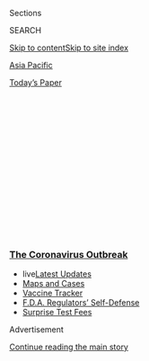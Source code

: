 <div id="app">

<div>

<div>

<div>

<div class="NYTAppHideMasthead css-1q2w90k e1suatyy0">

<div class="section css-ui9rw0 e1suatyy2">

<div class="css-eph4ug er09x8g0">

<div class="css-6n7j50">

</div>

<span class="css-1dv1kvn">Sections</span>

<div class="css-10488qs">

<span class="css-1dv1kvn">SEARCH</span>

</div>

[Skip to content](#site-content)[Skip to site index](#site-index)

</div>

<div id="masthead-section-label" class="css-1wr3we4 eaxe0e00">

[Asia
Pacific](https://www.nytimes3xbfgragh.onion/section/world/asia)

</div>

<div class="css-10698na e1huz5gh0">

</div>

</div>

<div id="masthead-bar-one" class="section hasLinks css-15hmgas e1csuq9d3">

<div class="css-uqyvli e1csuq9d0">

</div>

<div class="css-1uqjmks e1csuq9d1">

</div>

<div class="css-9e9ivx">

[](https://myaccount.nytimes3xbfgragh.onion/auth/login?response_type=cookie&client_id=vi)

</div>

<div class="css-1bvtpon e1csuq9d2">

[Today’s
Paper](https://www.nytimes3xbfgragh.onion/section/todayspaper)

</div>

</div>

</div>

</div>

<div data-aria-hidden="false">

<div id="site-content" data-role="main">

<div>

<div class="css-1aor85t" style="opacity:0.000000001;z-index:-1;visibility:hidden">

<div class="css-1hqnpie">

<div class="css-epjblv">

<span class="css-17xtcya">[Asia
Pacific](/section/world/asia)</span><span class="css-x15j1o">|</span><span class="css-fwqvlz">‘Proselytizing
Robots’: Inside South Korean Church at Outbreak’s
Center</span>

</div>

<div class="css-k008qs">

<div class="css-1iwv8en">

<span class="css-18z7m18"></span>

<div>

</div>

</div>

<span class="css-1n6z4y">https://nyti.ms/2IvU2DQ</span>

<div class="css-1705lsu">

<div class="css-4xjgmj">

<div class="css-4skfbu" data-role="toolbar" data-aria-label="Social Media Share buttons, Save button, and Comments Panel with current comment count" data-testid="share-tools">

  - 
  - 
  - 
  - 
    
    <div class="css-6n7j50">
    
    </div>

  - 
  - 

</div>

</div>

</div>

</div>

</div>

</div>

<div class="css-13pd83m">

<div class="css-l9svim">

### [<span class="css-pa1jbp"><span class="css-1rxm0ex">The Coronavirus</span><span class="css-1rxm0ex"> Outbreak</span></span>](https://www.nytimes3xbfgragh.onion/news-event/coronavirus?name=styln-coronavirus-national&region=TOP_BANNER&block=storyline_menu_recirc&action=click&pgtype=Article&impression_id=214bd4e0-f52e-11ea-aca2-5fcae7f3caf4&variant=undefined)

  - <span class="css-1qkutce"><span class="css-12clwdu">live</span>[Latest
    Updates](https://www.nytimes3xbfgragh.onion/2020/09/12/world/covid-19-coronavirus.html?name=styln-coronavirus-national&region=TOP_BANNER&block=storyline_menu_recirc&action=click&pgtype=Article&impression_id=214bd4e1-f52e-11ea-aca2-5fcae7f3caf4&variant=undefined)</span>
  - <span class="css-1qkutce">[Maps and
    Cases](https://www.nytimes3xbfgragh.onion/interactive/2020/us/coronavirus-us-cases.html?name=styln-coronavirus-national&region=TOP_BANNER&block=storyline_menu_recirc&action=click&pgtype=Article&impression_id=214bd4e2-f52e-11ea-aca2-5fcae7f3caf4&variant=undefined)</span>
  - <span class="css-1qkutce">[Vaccine
    Tracker](https://www.nytimes3xbfgragh.onion/interactive/2020/science/coronavirus-vaccine-tracker.html?name=styln-coronavirus-national&region=TOP_BANNER&block=storyline_menu_recirc&action=click&pgtype=Article&impression_id=214bd4e3-f52e-11ea-aca2-5fcae7f3caf4&variant=undefined)</span>
  - <span class="css-1qkutce">[F.D.A. Regulators’
    Self-Defense](https://www.nytimes3xbfgragh.onion/2020/09/10/us/politics/fda-coronavirus-vaccine.html?name=styln-coronavirus-national&region=TOP_BANNER&block=storyline_menu_recirc&action=click&pgtype=Article&impression_id=214bd4e4-f52e-11ea-aca2-5fcae7f3caf4&variant=undefined)</span>
  - <span class="css-1qkutce">[Surprise Test
    Fees](https://www.nytimes3xbfgragh.onion/2020/09/09/upshot/coronavirus-surprise-test-fees.html?name=styln-coronavirus-national&region=TOP_BANNER&block=storyline_menu_recirc&action=click&pgtype=Article&impression_id=214bfbf0-f52e-11ea-aca2-5fcae7f3caf4&variant=undefined)</span>

</div>

</div>

<div id="top-wrapper" class="css-1sy8kpn">

<div id="top-slug" class="css-l9onyx">

Advertisement

</div>

[Continue reading the main
story](#after-top)

<div class="ad top-wrapper" style="text-align:center;height:100%;display:block;min-height:250px">

<div id="top" class="place-ad" data-position="top" data-size-key="top">

</div>

</div>

<div id="after-top">

</div>

</div>

<div>

<div id="sponsor-wrapper" class="css-1hyfx7x">

<div id="sponsor-slug" class="css-19vbshk">

Supported by

</div>

[Continue reading the main
story](#after-sponsor)

<div id="sponsor" class="ad sponsor-wrapper" style="text-align:center;height:100%;display:block">

</div>

<div id="after-sponsor">

</div>

</div>

<div class="css-186x18t">

</div>

<div class="css-ls6wgr ehdk2mb0">

# ‘Proselytizing Robots’: Inside South Korean Church at Outbreak’s Center

</div>

Even before the coronavirus scourge, the Shincheonji Church of Jesus was
viewed suspiciously. Now it has become the most vilified church in South
Korea.

<div class="css-79elbk" data-testid="photoviewer-wrapper">

<div class="css-z3e15g" data-testid="photoviewer-wrapper-hidden">

</div>

<div class="css-1a48zt4 ehw59r15" data-testid="photoviewer-children">

![<span class="css-16f3y1r e13ogyst0" data-aria-hidden="true">Doo
Song-ja, at her home in Goyang, South Korea, last week, wept while
talking about her daughter, whom she tried and failed to persuade to
leave the Shincheonji Church of
Jesus.</span><span class="css-cnj6d5 e1z0qqy90" itemprop="copyrightHolder"><span class="css-1ly73wi e1tej78p0">Credit...</span><span><span>Woohae
Cho for The New York
Times</span></span></span>](https://static01.graylady3jvrrxbe.onion/images/2020/03/09/world/09skorea-church-1sub/merlin_170187330_14d578aa-bd8e-4cd4-8f28-3baaf980dcfd-articleLarge.jpg?quality=75&auto=webp&disable=upscale)

</div>

</div>

<div class="css-18e8msd">

<div class="css-vp77d3 epjyd6m0">

<div class="css-hus3qt ey68jwv0" data-aria-hidden="true">

[![Choe
Sang-Hun](https://static01.graylady3jvrrxbe.onion/images/2018/07/18/multimedia/author-choe-sang-hun/author-choe-sang-hun-thumbLarge.png
"Choe Sang-Hun")](https://www.nytimes3xbfgragh.onion/by/choe-sang-hun)

</div>

<div class="css-1baulvz">

By [<span class="css-1baulvz last-byline" itemprop="name">Choe
Sang-Hun</span>](https://www.nytimes3xbfgragh.onion/by/choe-sang-hun)

</div>

</div>

  - 
    
    <div class="css-ld3wwf e16638kd2">
    
    March 10,
    2020
    
    </div>

  - 
    
    <div class="css-4xjgmj">
    
    <div class="css-d8bdto" data-role="toolbar" data-aria-label="Social Media Share buttons, Save button, and Comments Panel with current comment count" data-testid="share-tools">
    
      - 
      - 
      - 
      - 
        
        <div class="css-6n7j50">
        
        </div>
    
      - 
      - 
    
    </div>
    
    </div>

</div>

</div>

<div class="section meteredContent css-1r7ky0e" name="articleBody" itemprop="articleBody">

<div class="css-1fanzo5 StoryBodyCompanionColumn">

<div class="css-53u6y8">

SEOUL, South Korea — More than 1.2 million citizens have called for the
secretive church to be disbanded. One province asked the public to
report church members to a hotline for coronavirus testing. Smartphone
apps help identify the church’s 1,100 once-obscure facilities in South
Korea, most already plastered with “off-limits” signs by disease-control
officials.

Even before the coronavirus scourge, South Korea’s [Shincheonji Church
of
Jesus](https://www.nytimes3xbfgragh.onion/2020/02/21/world/asia/south-korea-coronavirus-shincheonji.html)
had faced increased suspicion over its tactics to attract tens of
thousands of recruits. But in the month since the church was identified
as the epicenter of infections in the country, it has become the target
of scorn, vilification and open hatred.

The founder, Lee Man-hee, 88, who has promised its 240,000 members entry
to the “new heaven and new earth,” is now the potential subject of a
prosecutor investigation into possible murder charges.

Parents of recruits accuse him of “brainwashed slavery.” Former members
describe him as another in a long-line of spiritual snake-oil salesmen
in South Korea, a fertile ground for untraditional religious sects.

</div>

</div>

<div class="css-1fanzo5 StoryBodyCompanionColumn">

<div class="css-53u6y8">

A large majority of the country’s more than 7,500
[coronavirus](http://www.nytimes3xbfgragh.onion/2020/03/10/world/coronavirus-news.html)patients
are Shincheonji members in Daegu, a city in the southeast, or people who
had come into contact with them. An additional cluster of cases has
emerged in Cheongdo, a county near Daegu that is Mr. Lee’s birthplace
and a regular pilgrimage destination for his followers.

The church has protested what it called “scapegoating” by South Koreans
eager to discredit what had been the fastest-growing religious sect in
the country, as other big churches worry about declining membership.

“The entire society has gone berserk against our church since the virus
outbreak,” said Lee Young-Soo, 54, a Shincheonji member whose sister, a
fellow church member, died after having fallen from her seventh-floor
apartment in the southern city of Ulsan last month. Ms. Lee said her
sister had confided that her husband’s long-running abuse over her
church<span class="css-8l6xbc evw5hdy0"> </span>had intensified after
the virus outbreak.

Another Shincheonji member who church officials said had suffered
spousal abuse, a 42-year-old mother of two, died after having fallen
from her 11th floor apartment on Monday night. The police are
investigating both cases.

“The society is so wrong, and I am so saddened,” Ms. Lee said.

Still, the church is inextricably linked to the spread of the affliction
in South Korea, one of the largest outbreaks outside China.

</div>

</div>

<div class="css-1fanzo5 StoryBodyCompanionColumn">

<div class="css-53u6y8">

The church’s clandestine nature is part of what made it a focal point
for the country’s anger and fear. Officials have struggled to locate and
screen church members for the virus.

Kwon Jun-Wook, a senior disease-control official, said last month that
when officials had tried to reach church members, they found many
incommunicado. Daegu’s mayor said Tuesday that dozens of Shincheonji
members must be immediately tested for the coronavirus or face fines.
The city of Seoul has accused Mr. Lee and his disciples of failing to
provide full membership lists.

“Lee Man-hee is a psychopath who has lied and lied until he believed his
own lie that he was the true messiah,” said Jeong Ji-su, a former
disciple who left last July.

</div>

</div>

<div>

</div>

<div class="css-79elbk" data-testid="photoviewer-wrapper">

<div class="css-z3e15g" data-testid="photoviewer-wrapper-hidden">

</div>

<div class="css-1a48zt4 ehw59r15" data-testid="photoviewer-children">

![<span class="css-16f3y1r e13ogyst0" data-aria-hidden="true">Lee
Man-hee, the founder and leader of the Shincheonji church, holding a
news conference last week in South
Korea.</span><span class="css-cnj6d5 e1z0qqy90" itemprop="copyrightHolder"><span class="css-1ly73wi e1tej78p0">Credit...</span><span>Pool
photo</span></span>](https://static01.graylady3jvrrxbe.onion/images/2020/03/09/world/09skorea-church-2sub/merlin_169881213_2cee3279-040d-420c-b26a-d00907ba3b3b-articleLarge.jpg?quality=75&auto=webp&disable=upscale)

</div>

</div>

<div class="css-1fanzo5 StoryBodyCompanionColumn">

<div class="css-53u6y8">

## An Era of Messiahs

Mr. Lee is far from the first person claiming to be a messiah in South
Korea.

[Shamanism](https://www.nytimes3xbfgragh.onion/2007/07/07/world/asia/07korea.html)
— worshiping a multitude of deities including dead parents, ancient
warriors and mountain spirits — has infused society for millenniums,
interacting with new arrivals like Christianity and making some Koreans
amenable to embracing new belief systems, said Koo Se-woong, a scholar
who has researched Korean
religions.

<div id="NYT_MAIN_CONTENT_1_REGION" class="css-9tf9ac">

<div>

<div id="styln-covid-updates-world" class="section interactive-content interactive-size-medium css-1ftcdic">

<div class="css-17ih8de interactive-body">

<div id="styln-briefing-block" data-asset-id="QXJ0aWNsZTpueXQ6Ly9hcnRpY2xlLzJiYjYwYTJiLTY3NjItNTg3NC1iMGVhLWY4NzRhMjE3NTQyZA==">

<div class="briefing-block-header-section">

# [Latest Updates: The Coronavirus Outbreak](https://www.nytimes3xbfgragh.onion/2020/09/11/world/covid-19-coronavirus.html?action=click&pgtype=Article&state=default&region=MAIN_CONTENT_1&context=storylines_live_updates)

<div class="briefing-block-ts">

Updated 2020-09-12T12:04:20.515Z

</div>

</div>

  - [Fauci cautions the virus could disrupt life in the U.S. until
    ‘maybe even towards the end
    of 2021.’](https://www.nytimes3xbfgragh.onion/2020/09/11/world/covid-19-coronavirus.html?action=click&pgtype=Article&state=default&region=MAIN_CONTENT_1&context=storylines_live_updates#link-dfb8a16)
  - [From Asia to Africa, China promotes its vaccine candidates to win
    friends.](https://www.nytimes3xbfgragh.onion/2020/09/11/world/covid-19-coronavirus.html?action=click&pgtype=Article&state=default&region=MAIN_CONTENT_1&context=storylines_live_updates#link-7104d154)
  - [The other way the virus will kill:
    hunger.](https://www.nytimes3xbfgragh.onion/2020/09/11/world/covid-19-coronavirus.html?action=click&pgtype=Article&state=default&region=MAIN_CONTENT_1&context=storylines_live_updates#link-393ad215)

<div class="briefing-block-footer">

<div class="briefing-block-footer-meta">

[See more
updates](https://www.nytimes3xbfgragh.onion/2020/09/11/world/covid-19-coronavirus.html?action=click&pgtype=Article&state=default&region=MAIN_CONTENT_1&context=storylines_live_updates)

</div>

<div class="briefing-block-briefinglinks">

<span>More live coverage:</span>
[Markets](https://www.nytimes3xbfgragh.onion/live/2020/09/11/business/stock-market-today-coronavirus?action=click&pgtype=Article&state=default&region=MAIN_CONTENT_1&context=storylines_live_updates)

</div>

</div>

</div>

</div>

</div>

</div>

</div>

“Promising a new world and a ‘New Jerusalem’ in Korea is nothing new
among Christian churches in South Korea,” Dr. Koo said.

</div>

</div>

<div class="css-1fanzo5 StoryBodyCompanionColumn">

<div class="css-53u6y8">

As the country has suffered war and deprivation in the past century, 120
self-styled messiahs promising a new world of peace have emerged, 70
commanding sizable followings. The best known is the Rev. Sun Myung
Moon, founder of the Unification Church, [who died
in 2012](https://www.nytimes3xbfgragh.onion/2012/09/03/world/asia/rev-sun-myung-moon-founder-of-unification-church-dies-at-92.html).

Some ended up in jail on fraud or[rape
charges](https://www.nytimes3xbfgragh.onion/2018/11/22/world/asia/south-korea-pastor-rape.html)
or lived in disgrace after the rapture they had promised never came. But
their apostles split and spread, rebranding themselves into new sects.
Mr. Lee was one of them.

On the day she first encountered the church in September 2016, Ms.
Jeong, 25, recalled in an interview, she had been hurrying through a
Seoul subway station. Two friendly looking women and a young man about
her age asked if she could spare a few minutes to give feedback on a
movie script.

They entered a fast-food restaurant, where her initiation began. She
became a full member in July 2017. Ms. Jeong said she had been
brainwashed and spent the next two years recruiting fellow young people
just as she had been.

Shincheonji recruiters seek converts who might be vulnerable, first
uncovering personal problems, like low self-esteem in Ms. Jeong’s case.
They offer counseling, building friendship and persuading recruits that
Bible studies can help, former members said.

“The entire church was a con job,” Ms. Jeong said. “When they targeted
you for proselytizing, everyone who approached you in the cloak of
chance encounter was a member of Shincheonji — only that you didn’t know
it.”

Other former members report proselytizers approached with free tarot
card readings, personality tests and foreign-language classes.

</div>

</div>

<div class="css-1fanzo5 StoryBodyCompanionColumn">

<div class="css-53u6y8">

“Young people are attracted to Shincheonji at times like this when
opportunities dwindle because the church raises hopes of jobs as pastors
and preachers and promises a spiritually fulfilling life, even promising
eternal life and high priestship when the new world comes,” said Kim
Seong-Ja, 58, a former member.

Young converts often lived together in cheap crowded rooms, former
members said. Dating, or any distraction from the goal of winning
converts, was discouraged.

“We were nothing but proselytizing robots,” said Lee Ho-yeon, 24, a
former member. “I spent as little as possible on food and used what
little money I left in my pocket to buy Starbucks coffee for people I
wanted to convert.”

<div id="NYT_MAIN_CONTENT_2_REGION" class="css-9tf9ac">

<div>

</div>

</div>

Because of Shincheonji’s suspect image, proselytizers would delay
revealing their affiliation until confident that their recruits were
ready, former members said.

Once they ​passed [written
tests](https://www.youtube.com/watch?v=CUgv5BZ3FQo) after months of
Bible studies, converts ​became participants in a [spectacular
commencement ceremony](https://www.youtube.com/watch?v=wHHijQhjseY).
Life as a church member included meetings, proselytizing missions on the
streets and daily progress reports on how many people they had tried to
recruit and how their recruits were doing in Bible studies, former
members said.

Worshipers were told to keep their membership secret from relatives.
If<span class="css-8l6xbc evw5hdy0"> </span>parents became suspicious,
former members said, handlers had told them to lie.

When parents tried to stop worshipers from attending the church, many
left home. Ms. Lee said she ate as little as possible at home in case
her parents mixed her food with sleeping pills to get her away from the
church.

</div>

</div>

<div class="css-1fanzo5 StoryBodyCompanionColumn">

<div class="css-53u6y8">

“They said it was OK to lie to our parents, as it was OK for moms to
call bitter medicine a chocolate when feeding it to a sick baby,” said
Stella Seo, 29, who was in Shincheonji for seven years until late
2018.

</div>

</div>

<div class="css-79elbk" data-testid="photoviewer-wrapper">

<div class="css-z3e15g" data-testid="photoviewer-wrapper-hidden">

</div>

<div class="css-1a48zt4 ehw59r15" data-testid="photoviewer-children">

<div class="css-1xdhyk6 erfvjey0">

<span class="css-1ly73wi e1tej78p0">Image</span>

<div class="css-zjzyr8">

<div data-testid="lazyimage-container" style="height:257.77777777777777px">

</div>

</div>

</div>

<span class="css-16f3y1r e13ogyst0" data-aria-hidden="true">Lee Ho-yeon,
center, left Shincheonji in
2015. </span><span class="css-cnj6d5 e1z0qqy90" itemprop="copyrightHolder"><span class="css-1ly73wi e1tej78p0">Credit...</span><span>Woohae
Cho for The New York Times</span></span>

</div>

</div>

<div class="css-1fanzo5 StoryBodyCompanionColumn">

<div class="css-53u6y8">

## ‘We Were Taught Not to Be Afraid of Illness’

The practice of disavowing membership carried over to how at least some
church members responded to the coronavirus outbreak. South Koreans were
outraged when it was revealed last month that church members had
received a message telling them to deny their affiliation with
Shincheonji and to keep proselytizing even after the outbreak was
reported among its congregation.

Shincheonji said that the instruction was not church policy and that it
had punished the official who issued it.

While Shincheonji’s recruitment methods have drawn recent condemnation
for helping spread the virus, its approach has long galled more
mainstream churches, which have accused it of sending undercover
proselytizers, known as harvesters, into their congregations and
stealing members.

Sometimes, the harvesters were accused of sowing internal discord in a
church and taking it over, a feat celebrated as “moving a mountain”
among Shincheonji members.

Shincheonji said that disgruntled former members and traditional
churches alarmed over their shrinking congregations had spread false
rumors to discredit the church.

</div>

</div>

<div class="css-1fanzo5 StoryBodyCompanionColumn">

<div class="css-53u6y8">

But in video footage of internal lecturing viewed by The New York Times,
a proselytizing instructor said that the old way of founding a church
and then building a congregation “is too expensive, takes too much
manpower and is too time-consuming.”

“It’s better to swallow existing churches,” she said to a chorus of
amens. “But you must keep this strategy to yourself.”

Mr. Lee has defended the church’s response to the outbreak, and
Shincheonji has issued statements through a spokesman repeating that the
church was cooperating with the government and demanding an end to
“scapegoating.”

Eo Kwang-il, 38, a Shincheonji member, said that because of overwhelming
bias against their church, members hid their affiliation and used ruses
to win converts. But he said the church never forced members to abandon
school or jobs for the sake of proselytizing.

How the church conducts gatherings, however, has drawn scrutiny as a
spreader of the disease. Worshipers sit packed tightly on the floor and
attend even when sick, former members say.

“We were taught not to be afraid of illness,” said Lee Ho-yeon, who left
the church in 2015. A church leader boasted to followers on Feb. 9 that
although hundreds of people had died in Wuhan, China, where the outbreak
began, no Shincheonji worshipers there became sick, according to the
audio file of the sermon released by Yoon Jae-Deok, an expert on
religious groups like Shincheonji.

The crowded conditions of Shincheonji churches did make them more
vulnerable to contagious diseases, said Hwang Gui-hag, the editor in
chief of the Seoul-based Law Times, which specializes in church news.

</div>

</div>

<div class="css-1fanzo5 StoryBodyCompanionColumn">

<div class="css-53u6y8">

But he said that in his view, the central and regional governments,
caught off-guard by the virus, had found a convenient point of blame in
the church. He said mainstream churches had a vested interest in
disparaging Shincheonji, as did the “cult hunters” who demonize the
church so that families hire them to remove relatives.

Shincheonji’s followers call ​Mr. ​Lee, the founder, by biblical
references like “the Promised Pastor​.” He once gathered his 12 deputies
and [re-created the scene](https://blog.naver.com/downwave/150137689704)
from the Last Supper.

“It’s embarrassing now to admit this,” said Ms. Seo. “But when I first
saw him, I was so overwhelmed with emotions that I wept.”

Ms. Seo said she had felt proud when she and thousands of other church
members gathered under a scorching summer sun to practice for the
“​[world ​​​peace
festivals](https://www.youtube.com/watch?v=2HqOEyd44wQ)” that Mr. Lee
and [Kim Nam-hee, a former
deputy,](https://www.youtube.com/watch?v=8Q5xUWfG3bo) organized. Tens of
thousands were mobilized to dance, sing and perform.

Ms. Kim, the former deputy, split with Mr. Lee in 2017 and has since
called him “no messiah but just a plain old religious con man.” The
church called her “an
apostate.”

</div>

</div>

<div class="css-79elbk" data-testid="photoviewer-wrapper">

<div class="css-z3e15g" data-testid="photoviewer-wrapper-hidden">

</div>

<div class="css-1a48zt4 ehw59r15" data-testid="photoviewer-children">

<div class="css-1xdhyk6 erfvjey0">

<span class="css-1ly73wi e1tej78p0">Image</span>

<div class="css-zjzyr8">

<div data-testid="lazyimage-container" style="height:257.77777777777777px">

</div>

</div>

</div>

<span class="css-16f3y1r e13ogyst0" data-aria-hidden="true">Public
officials in Gyeonggi Province sealing one of the 10 Shincheonji
facilities in the city of Guri on
Sunday.</span><span class="css-cnj6d5 e1z0qqy90" itemprop="copyrightHolder"><span class="css-1ly73wi e1tej78p0">Credit...</span><span>Woohae
Cho for The New York Times</span></span>

</div>

</div>

<div class="css-1fanzo5 StoryBodyCompanionColumn">

<div class="css-53u6y8">

## Attempts at ‘Reconversion’

Distressed parents have taken children
to<span class="css-8l6xbc evw5hdy0"> </span>“cult hunters” — activist
pastors affiliated with mainstream churches who offer “reconversion”
services. In some cases, Shincheonji representatives file a missing
person’s report with the police and visit the homes or work sites of
relatives to protest.

</div>

</div>

<div class="css-1fanzo5 StoryBodyCompanionColumn">

<div class="css-53u6y8">

Both of Ms. Seo’s parents and her brother quit their jobs to stay with
her as she violently resisted a reconversion program. Ms. Seo said she
had refused to eat for eight days and slashed her wrist and thigh with a
razor blade.

“As far as I was concerned, it was a fight against Satan,” she said.

After two months in the program, Ms. Seo rejected the church.

Other families said their efforts to persuade a relative to leave the
church had failed.

Doo Song-ja, 64, took her 33-year-old daughter, Hong Eun-hwa, twice to a
reconversion program, but she refused to leave the church.

“The only thing left for me is to erase her from my memory,” Ms. Doo
said. “But how can I?”

Shincheonji has said that<span class="css-8l6xbc evw5hdy0">
</span>social bias against it has intensified lately, with members
reporting taunting at work and death threats.

“Many church members were afraid to come out and reveal their church
membership, given the overwhelming blaming coming from politicians and
news media that called Shincheonji the originator of the virus
outbreak,” Kim Si-mon, a church spokesman, said in a statement.

The government has repeatedly warned that the battle against the
coronavirus depends on how quickly infected church members can be
isolated. Mr. Lee has urged them to “follow the government’s
instructions,” avoid gatherings and proselytize only online.

Some parents, like Choi Mi-sook, 56, mother of Shincheonji member Kim
Yoo-jeong, 25,<span class="css-8l6xbc evw5hdy0"> </span>remain
distraught.

</div>

</div>

<div class="css-1fanzo5 StoryBodyCompanionColumn">

<div class="css-53u6y8">

“I don’t even know where she lives, whether she is tested for the
coronavirus, whether she is well or even alive,” the mother
said.

</div>

</div>

<div class="css-79elbk" data-testid="photoviewer-wrapper">

<div class="css-z3e15g" data-testid="photoviewer-wrapper-hidden">

</div>

<div class="css-1a48zt4 ehw59r15" data-testid="photoviewer-children">

<div class="css-1xdhyk6 erfvjey0">

<span class="css-1ly73wi e1tej78p0">Image</span>

<div class="css-zjzyr8">

<div data-testid="lazyimage-container" style="height:257.77777777777777px">

</div>

</div>

</div>

<span class="css-16f3y1r e13ogyst0" data-aria-hidden="true">Photos of
Ms. Doo’s daughter, Hong
Eun-hwa.</span><span class="css-cnj6d5 e1z0qqy90" itemprop="copyrightHolder"><span class="css-1ly73wi e1tej78p0">Credit...</span><span>Woohae
Cho for The New York Times</span></span>

</div>

</div>

<div>

</div>

<div class="css-1fanzo5 StoryBodyCompanionColumn">

<div class="css-53u6y8">

</div>

</div>

</div>

<div>

</div>

<div>

</div>

<div>

</div>

<div>

<div id="bottom-wrapper" class="css-1ede5it">

<div id="bottom-slug" class="css-l9onyx">

Advertisement

</div>

[Continue reading the main
story](#after-bottom)

<div id="bottom" class="ad bottom-wrapper" style="text-align:center;height:100%;display:block;min-height:90px">

</div>

<div id="after-bottom">

</div>

</div>

</div>

</div>

</div>

## Site Index

<div>

</div>

## Site Information Navigation

  - [© <span>2020</span> <span>The New York Times
    Company</span>](https://help.nytimes3xbfgragh.onion/hc/en-us/articles/115014792127-Copyright-notice)

<!-- end list -->

  - [NYTCo](https://www.nytco.com/)
  - [Contact
    Us](https://help.nytimes3xbfgragh.onion/hc/en-us/articles/115015385887-Contact-Us)
  - [Work with us](https://www.nytco.com/careers/)
  - [Advertise](https://nytmediakit.com/)
  - [T Brand Studio](http://www.tbrandstudio.com/)
  - [Your Ad
    Choices](https://www.nytimes3xbfgragh.onion/privacy/cookie-policy#how-do-i-manage-trackers)
  - [Privacy](https://www.nytimes3xbfgragh.onion/privacy)
  - [Terms of
    Service](https://help.nytimes3xbfgragh.onion/hc/en-us/articles/115014893428-Terms-of-service)
  - [Terms of
    Sale](https://help.nytimes3xbfgragh.onion/hc/en-us/articles/115014893968-Terms-of-sale)
  - [Site
    Map](https://spiderbites.nytimes3xbfgragh.onion)
  - [Help](https://help.nytimes3xbfgragh.onion/hc/en-us)
  - [Subscriptions](https://www.nytimes3xbfgragh.onion/subscription?campaignId=37WXW)

</div>

</div>

</div>

</div>
